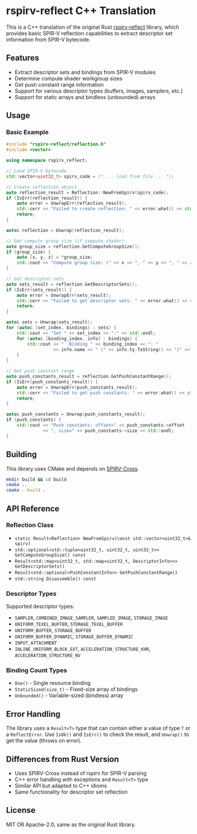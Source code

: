 # rspirv-reflect C++ Translation

This is a C++ translation of the original Rust [rspirv-reflect](https://github.com/Traverse-Research/rspirv-reflect) library, which provides basic SPIR-V reflection capabilities to extract descriptor set information from SPIR-V bytecode.

## Features

- Extract descriptor sets and bindings from SPIR-V modules
- Determine compute shader workgroup sizes
- Get push constant range information
- Support for various descriptor types (buffers, images, samplers, etc.)
- Support for static arrays and bindless (unbounded) arrays

## Usage

### Basic Example

```cpp
#include "rspirv-reflect/reflection.h"
#include <vector>

using namespace rspirv_reflect;

// Load SPIR-V bytecode
std::vector<uint32_t> spirv_code = /* ... load from file ... */;

// Create reflection object
auto reflection_result = Reflection::NewFromSpirv(spirv_code);
if (IsErr(reflection_result)) {
    auto error = UnwrapErr(reflection_result);
    std::cerr << "Failed to create reflection: " << error.what() << std::endl;
    return;
}

auto& reflection = Unwrap(reflection_result);

// Get compute group size (if compute shader)
auto group_size = reflection.GetComputeGroupSize();
if (group_size) {
    auto [x, y, z] = *group_size;
    std::cout << "Compute group size: (" << x << ", " << y << ", " << z << ")" << std::endl;
}

// Get descriptor sets
auto sets_result = reflection.GetDescriptorSets();
if (IsErr(sets_result)) {
    auto error = UnwrapErr(sets_result);
    std::cerr << "Failed to get descriptor sets: " << error.what() << std::endl;
    return;
}

auto& sets = Unwrap(sets_result);
for (auto& [set_index, bindings] : sets) {
    std::cout << "Set " << set_index << ":" << std::endl;
    for (auto& [binding_index, info] : bindings) {
        std::cout << "  Binding " << binding_index << ": "
                  << info.name << " (" << info.ty.ToString() << ")" << std::endl;
    }
}

// Get push constant range
auto push_constants_result = reflection.GetPushConstantRange();
if (IsErr(push_constants_result)) {
    auto error = UnwrapErr(push_constants_result);
    std::cerr << "Failed to get push constants: " << error.what() << std::endl;
    return;
}

auto& push_constants = Unwrap(push_constants_result);
if (push_constants) {
    std::cout << "Push constants: offset=" << push_constants->offset
              << ", size=" << push_constants->size << std::endl;
}
```

## Building

This library uses CMake and depends on [SPIRV-Cross](https://github.com/KhronosGroup/SPIRV-Cross).

```bash
mkdir build && cd build
cmake ..
cmake --build .
```

## API Reference

### Reflection Class

- `static Result<Reflection> NewFromSpirv(const std::vector<uint32_t>& spirv)`
- `std::optional<std::tuple<uint32_t, uint32_t, uint32_t>> GetComputeGroupSize() const`
- `Result<std::map<uint32_t, std::map<uint32_t, DescriptorInfo>>> GetDescriptorSets()`
- `Result<std::optional<PushConstantInfo>> GetPushConstantRange()`
- `std::string Disassemble() const`

### Descriptor Types

Supported descriptor types:
- `SAMPLER`, `COMBINED_IMAGE_SAMPLER`, `SAMPLED_IMAGE`, `STORAGE_IMAGE`
- `UNIFORM_TEXEL_BUFFER`, `STORAGE_TEXEL_BUFFER`
- `UNIFORM_BUFFER`, `STORAGE_BUFFER`
- `UNIFORM_BUFFER_DYNAMIC`, `STORAGE_BUFFER_DYNAMIC`
- `INPUT_ATTACHMENT`
- `INLINE_UNIFORM_BLOCK_EXT`, `ACCELERATION_STRUCTURE_KHR`, `ACCELERATION_STRUCTURE_NV`

### Binding Count Types

- `One()` - Single resource binding
- `StaticSized(size_t)` - Fixed-size array of bindings
- `Unbounded()` - Variable-sized (bindless) array

## Error Handling

The library uses a `Result<T>` type that can contain either a value of type `T` or a `ReflectError`. Use `IsOk()` and `IsErr()` to check the result, and `Unwrap()` to get the value (throws on error).

## Differences from Rust Version

- Uses SPIRV-Cross instead of rspirv for SPIR-V parsing
- C++ error handling with exceptions and `Result<T>` type
- Similar API but adapted to C++ idioms
- Same functionality for descriptor set reflection

## License

MIT OR Apache-2.0, same as the original Rust library.